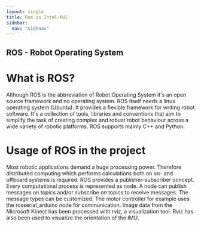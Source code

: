 ```yaml
---
layout: single
title: Ros on Intel-NUC
sidebar:
  nav: "sidenav"
---
```


## ROS - Robot Operating System


# What is ROS?
Although ROS is the abbreviation of Robot Operating System it's an open source framework and no operating system. ROS itself needs a linux operating system (Ubuntu). It provides a flexible framework for writing robot software. It's a collection of tools, libraries and conventions that aim to simplify the task of creating complex and robust robot behaviour across a wide variety of robotic platforms. ROS supports mainly C++ and Python.


# Usage of ROS in the project
Most robotic applications demand a huge processing power. Therefore distributed computing which performs calculations both on on- and offboard systems is required. ROS provides a publisher-subscriber concept. Every computational process is represented as node. A node can publish messages on topics and/or subscribe on topics to receive messages. The message types can be customized. The motor controller for example uses the rosserial_arduino node for communication. 
Image data from the Microsoft Kinect has been processed with rviz, a visualization tool. Rviz has also been used to visualize the orientation of the IMU.

